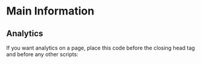 # Main Information

## Analytics

If you want analytics on a page, place this code before the closing head tag and before any other scripts:
> <script type="text/javascript">
>    var appInsights=window.appInsights||function(config){
>        function s(config){t[config]=function(){var i=arguments;t.queue.push(function(){t[config].apply(t,i)})}}var t={config:config},r=document,f=window,e="script",o=r.createElement(e),i,u;for(o.src=config.url||"//az416426.vo.msecnd.net/scripts/a/ai.0.js",r.getElementsByTagName(e)[0].parentNode.appendChild(o),t.cookie=r.cookie,t.queue=[],i=["Event","Exception","Metric","PageView","Trace"];i.length;)s("track"+i.pop());return config.disableExceptionTracking||(i="onerror",s("_"+i),u=f[i],f[i]=function(config,r,f,e,o){var s=u&&u(config,r,f,e,o);return s!==!0&&t["_"+i](config,r,f,e,o),s}),t
>    }({
>        instrumentationKey:"5a62db0a-7e74-4321-8c12-6afaee951fa6"
>    });
>    
>    window.appInsights=appInsights;
>    appInsights.trackPageView();
> </script>
